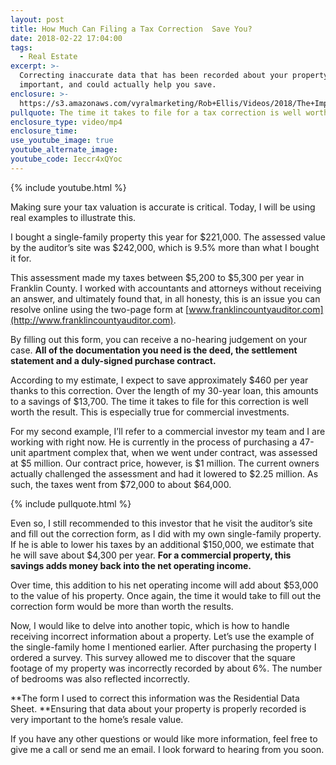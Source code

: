 ```yaml
---
layout: post
title: How Much Can Filing a Tax Correction  Save You?
date: 2018-02-22 17:04:00
tags:
  - Real Estate
excerpt: >-
  Correcting inaccurate data that has been recorded about your property is very
  important, and could actually help you save.
enclosure: >-
  https://s3.amazonaws.com/vyralmarketing/Rob+Ellis/Videos/2018/The+Importance+Of+Tax+Valuations+-+Central+Ohio+Real+Estate+Agent.mp4
pullquote: The time it takes to file for a tax correction is well worth the result.
enclosure_type: video/mp4
enclosure_time:
use_youtube_image: true
youtube_alternate_image:
youtube_code: Ieccr4xQYoc
---
```


{% include youtube.html %}

Making sure your tax valuation is accurate is critical. Today, I will be using real examples to illustrate this.

I bought a single-family property this year for $221,000. The assessed value by the auditor’s site was $242,000, which is 9.5% more than what I bought it for.&nbsp;

This assessment made my taxes between $5,200 to $5,300 per year in Franklin County. I worked with accountants and attorneys without receiving an answer, and ultimately found that, in all honesty, this is an issue you can resolve online using the two-page form at [www.franklincountyauditor.com](http://www.franklincountyauditor.com).&nbsp;

By filling out this form, you can receive a no-hearing judgement on your case. **All of the documentation you need is the deed, the settlement statement and a duly-signed purchase contract.**&nbsp;

According to my estimate, I expect to save approximately $460 per year thanks to this correction. Over the length of my 30-year loan, this amounts to a savings of $13,700. The time it takes to file for this correction is well worth the result. This is especially true for commercial investments.&nbsp;

For my second example, I’ll refer to a commercial investor my team and I are working with right now. He is currently in the process of purchasing a 47-unit apartment complex that, when we went under contract, was assessed at $5 million. Our contract price, however, is $1 million. The current owners actually challenged the assessment and had it lowered to $2.25 million. As such, the taxes went from $72,000 to about $64,000.&nbsp;

{% include pullquote.html %}

Even so, I still recommended to this investor that he visit the auditor’s site and fill out the correction form, as I did with my own single-family property. If he is able to lower his taxes by an additional $150,000, we estimate that he will save about $4,300 per year. **For a commercial property, this savings adds money back into the net operating income.&nbsp;**

Over time, this addition to his net operating income will add about $53,000 to the value of his property. Once again, the time it would take to fill out the correction form would be more than worth the results.&nbsp;

Now, I would like to delve into another topic, which is how to handle receiving incorrect information about a property. Let’s use the example of the single-family home I mentioned earlier. After purchasing the property I ordered a survey. This survey allowed me to discover that the square footage of my property was incorrectly recorded by about 6%. The number of bedrooms was also reflected incorrectly.&nbsp;

**The form I used to correct this information was the Residential Data Sheet.&nbsp;**Ensuring that data about your property is properly recorded is very important to the home’s resale value.&nbsp;

If you have any other questions or would like more information, feel free to give me a call or send me an email. I look forward to hearing from you soon.<br>&nbsp;

&nbsp;